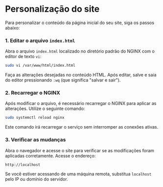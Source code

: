# Personalização do site

Para personalizar o conteúdo da página inicial do seu site, siga os passos abaixo:

### 1. Editar o arquivo `index.html`

Abra o arquivo `index.html` localizado no diretório padrão do NGINX com o editor de texto `vi`:

```bash
sudo vi /var/www/html/index.html
```

Faça as alterações desejadas no conteúdo HTML. Após editar, salve e saia do editor pressionando `:wq` (que significa "salvar e sair").

### 2. Recarregar o NGINX

Após modificar o arquivo, é necessário recarregar o NGINX para aplicar as alterações. Utilize o seguinte comando:

```bash
sudo systemctl reload nginx
```

Este comando irá recarregar o serviço sem interromper as conexões ativas.

### 3. Verificar as mudanças

Abra o navegador e acesse o site para verificar se as modificações foram aplicadas corretamente. Acesse o endereço:

```bash
http://localhost
```

Se você estiver acessando de uma máquina remota, substitua `localhost` pelo IP ou domínio do servidor.